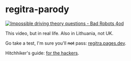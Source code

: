 # regitra-parody

[![Impossible driving theory questions - Bad Robots 4od
](https://img.youtube.com/vi/_fTxKBN6keg/0.jpg)](http://www.youtube.com/watch?v=_fTxKBN6keg)

This video, but in real life. Also in Lithuania, not UK.

Go take a test, I'm sure you'll ~~not~~ pass: [regitra.pages.dev](https://regitra.pages.dev).

Hitchhiker's guide: [for the hackers](HITCHHIKERS_GUIDE.md).
